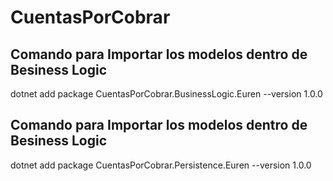 ﻿# CuentasPorCobrar

##  Comando para Importar los modelos dentro de Besiness Logic
dotnet add package CuentasPorCobrar.BusinessLogic.Euren --version 1.0.0

##  Comando para Importar los modelos dentro de Besiness Logic
dotnet add package CuentasPorCobrar.Persistence.Euren --version 1.0.0
